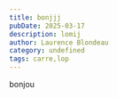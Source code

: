 ```yaml
---
title: bonjjj
pubDate: 2025-03-17
description: lomij
author: Laurence Blondeau
category: undefined
tags: carre,lop
---
```


bonjou
